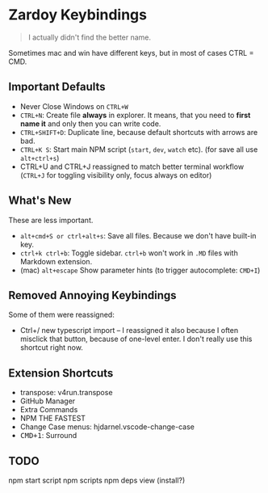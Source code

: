 # Zardoy Keybindings

> I actually didn't find the better name.

<!-- TODO store description in one place -->

Sometimes mac and win have different keys, but in most of cases CTRL = CMD.

## Important Defaults

- Never Close Windows on `CTRL+W`
- `CTRL+N`: Create file **always** in explorer. It means, that you need to **first name it** and only then you can write code.
- `CTRL+SHIFT+D`: Duplicate line, because default shortcuts with arrows are bad.
- `CTRL+K S`: Start main NPM script (`start`, `dev`, `watch` etc). (for save all use `alt+ctrl+s`)
- CTRL+U and CTRL+J reassigned to match better terminal workflow (`CTRL+J` for toggling visibility only, focus always on editor)

## What's New

These are less important.

- `alt+cmd+S or ctrl+alt+s`: Save all files. Because we don't have built-in key.
- `ctrl+k ctrl+b`: Toggle sidebar. `ctrl+b` won't work in `.MD` files with Markdown extension.
- (mac) `alt+escape` Show parameter hints (to trigger autocomplete: `CMD+I`)

## Removed Annoying Keybindings

Some of them were reassigned:

- Ctrl+/ new typescript import – I reassigned it also because I often misclick that button, because of one-level enter. I don't really use this shortcut right now.

## Extension Shortcuts

- transpose: v4run.transpose
- GitHub Manager
- Extra Commands
- NPM THE FASTEST
- Change Case menus: hjdarnel.vscode-change-case
- <kbd>CMD+1</kbd>: Surround

## TODO

npm start script
npm scripts
npm deps view (install?)
